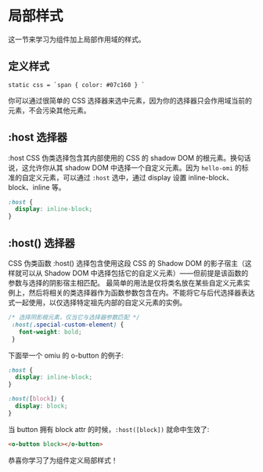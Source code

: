 # 局部样式

这一节来学习为组件加上局部作用域的样式。

## 定义样式 

```tsx
static css = `span { color: #07c160 } `
```

你可以通过很简单的 CSS 选择器来选中元素，因为你的选择器只会作用域当前的元素，不会污染其他元素。

## :host 选择器

:host CSS 伪类选择包含其内部使用的 CSS 的 shadow DOM 的根元素。换句话说，这允许你从其 shadow DOM 中选择一个自定义元素。因为 `hello-omi` 的标准的自定义元素，可以通过 `:host` 选中，通过 display 设置 inline-block、block、inline 等。

```css
:host {
  display: inline-block;
}
```

## :host() 选择器

CSS 伪类函数 :host() 选择包含使用这段 CSS 的 Shadow DOM 的影子宿主（这样就可以从 Shadow DOM 中选择包括它的自定义元素）——但前提是该函数的参数与选择的阴影宿主相匹配。
最简单的用法是仅将类名放在某些自定义元素实例上，然后将相关的类选择器作为函数参数包含在内。不能将它与后代选择器表达式一起使用，以仅选择特定祖先内部的自定义元素的实例。

```css
/* 选择阴影根元素，仅当它与选择器参数匹配 */
 :host(.special-custom-element) {
   font-weight: bold;
 }
 ```

下面举一个 omiu 的 o-button 的例子:

```css
:host {
  display: inline-block;
}

:host([block]) {
  display: block;
}
```

当 button 拥有 block attr 的时候，`:host([block])` 就命中生效了:

```html
<o-button block></o-button>
```

恭喜你学习了为组件定义局部样式！